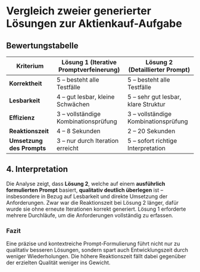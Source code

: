 # Vergleich zweier generierter Lösungen zur Aktienkauf-Aufgabe


## Bewertungstabelle

| Kriterium              | Lösung 1 (Iterative Promptverfeinerung) | Lösung 2 (Detaillierter Prompt) |
|------------------------|------------------------------------------|----------------------------------|
| **Korrektheit**        | 5 – besteht alle Testfälle               | 5 – besteht alle Testfälle       |
| **Lesbarkeit**         | 4 – gut lesbar, kleine Schwächen         | 5 – sehr gut lesbar, klare Struktur |
| **Effizienz**          | 3 – vollständige Kombinationsprüfung     | 3 – vollständige Kombinationsprüfung |
| **Reaktionszeit**      | 4 – 8 Sekunden                           | 2 – 20 Sekunden                   |
| **Umsetzung des Prompts** | 3 – nur durch Iteration erreicht        | 5 – sofort richtige Interpretation |

## 4. Interpretation

Die Analyse zeigt, dass **Lösung 2**, welche auf einem **ausführlich formulierten Prompt** basiert, **qualitativ deutlich überlegen** ist – insbesondere in Bezug auf Lesbarkeit und direkte Umsetzung der Anforderungen. Zwar war die Reaktionszeit bei Lösung 2 länger, dafür wurde sie ohne erneute Iterationen korrekt generiert. Lösung 1 erforderte mehrere Durchläufe, um die Anforderungen vollständig zu erfassen.

### Fazit

Eine präzise und kontextreiche Prompt-Formulierung führt nicht nur zu qualitativ besseren Lösungen, sondern spart auch Entwicklungszeit durch weniger Wiederholungen. Die höhere Reaktionszeit fällt dabei gegenüber der erzielten Qualität weniger ins Gewicht.

